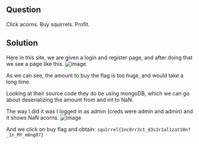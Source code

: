 ## Question 
Click acorns. Buy squirrels. Profit.

## Solution 
Here in this site, we are given a login and register page, and after doing that we see a page like this.
![image](https://github.com/user-attachments/assets/f4307632-fda1-4c8d-b2d0-bb3d995479df)

As we can see, the amount to buy the flag is too huge, and would take a long time.

Looking at their source code they do be using mongoDB, which we can go about deserializing the amount from and int to NaN. 

The way I did it was I logged in as admin (creds were admin and admin) and it shows NaN acorns.
![image](https://github.com/user-attachments/assets/ea8b288c-fe6f-4edc-bf49-a439183e04f5)

And we click on buy flag and obtain: `squ1rrel{1nc0rr3ct_d3s3r1al1zat10n?_1n_MY_m0ng0?}`

